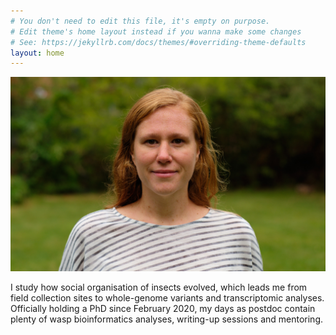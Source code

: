 ```yaml
---
# You don't need to edit this file, it's empty on purpose.
# Edit theme's home layout instead if you wanna make some changes
# See: https://jekyllrb.com/docs/themes/#overriding-theme-defaults
layout: home
---
```

![Emeline Favreau head and shoulder picture](assets/dr_emeline_favreau_DSCF0933_20-09-24.jpg)

I study how social organisation of insects evolved, which leads me from field collection sites to whole-genome variants and transcriptomic analyses. Officially holding a PhD since February 2020, my days as postdoc contain plenty of wasp bioinformatics analyses, writing-up sessions and mentoring. 








